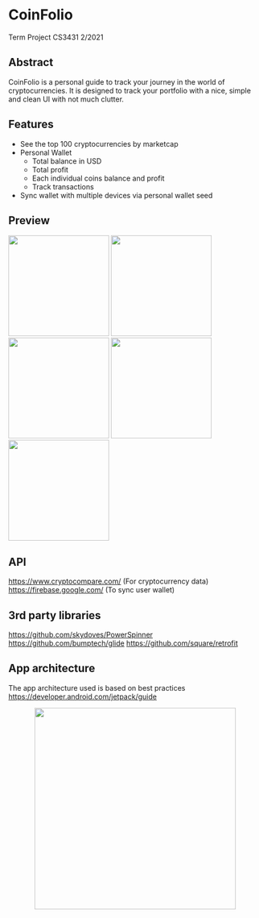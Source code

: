 # CoinFolio
Term Project CS3431 2/2021

## Abstract
CoinFolio is a personal guide to track your journey in the world of cryptocurrencies.
It is designed to track your portfolio with a nice, simple and clean UI with not much clutter.

## Features
* See the top 100 cryptocurrencies by marketcap
* Personal Wallet
  * Total balance in USD
  * Total profit
  * Each individual coins balance and profit
  * Track transactions
* Sync wallet with multiple devices via personal wallet seed

## Preview
<img src="https://user-images.githubusercontent.com/42645713/135746750-aa0cc76b-f67f-4cbe-8e68-50101087be36.png" width="200"> <img src="https://user-images.githubusercontent.com/42645713/135746218-67ce08ca-8d26-46d6-9150-6d664a1c6f1c.png" width="200"> <img src="https://user-images.githubusercontent.com/42645713/135746221-3d0f5903-1539-421f-81ca-de6096a5e366.png" width="200"> <img src="https://user-images.githubusercontent.com/42645713/135746227-23a8c600-d71c-4442-af1d-fe17d8d15c98.png" width="200"> <img src="https://user-images.githubusercontent.com/42645713/135746231-9a845e74-92b6-4032-b554-053122d4058d.png.png" width="200">

## API
https://www.cryptocompare.com/ (For cryptocurrency data)
https://firebase.google.com/ (To sync user wallet)

## 3rd party libraries
https://github.com/skydoves/PowerSpinner
https://github.com/bumptech/glide
https://github.com/square/retrofit

## App architecture
The app architecture used is based on best practices https://developer.android.com/jetpack/guide

<p align="center">
<img src="https://user-images.githubusercontent.com/42645713/135746908-bae398a4-de7d-42b7-80e7-2737479ceb3e.png" height="400">
</p>
